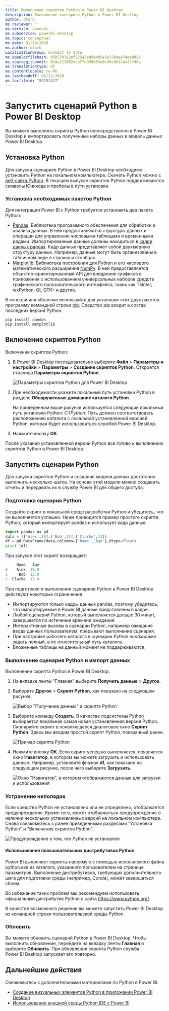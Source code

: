 ```yaml
---
title: Выполнение скриптов Python в Power BI Desktop
description: Выполнение сценариев Python в Power BI Desktop
author: otarb
ms.reviewer: ''
ms.service: powerbi
ms.subservice: powerbi-desktop
ms.topic: conceptual
ms.date: 01/13/2020
ms.author: otarb
LocalizationGroup: Connect to data
ms.openlocfilehash: d5b57b782af52542ed944b5e5e7504a974ee9d81
ms.sourcegitcommit: 0e9e211082eca7fd939803e0cd9c6b114af2f90a
ms.translationtype: HT
ms.contentlocale: ru-RU
ms.lasthandoff: 05/13/2020
ms.locfileid: "83291427"
---
```

# <a name="run-python-scripts-in-power-bi-desktop"></a>Запустить сценарий Python в Power BI Desktop

Вы можете выполнять скрипты Python непосредственно в Power BI Desktop и импортировать полученные наборы данных в модель данных Power BI Desktop.

## <a name="install-python"></a>Установка Python

Для запуска сценариев Python в Power BI Desktop необходимо установить Python на локальном компьютере. Скачать Python можно с [веб-сайта Python](https://www.python.org/). В текущем выпуске скриптов Python поддерживаются символы Юникода и пробелы в пути установки.

### <a name="install-required-python-packages"></a>Установка необходимых пакетов Python

Для интеграции Power BI с Python требуется установить два пакета Python:

* [Pandas](https://pandas.pydata.org/). Библиотека программного обеспечения для обработки и анализа данных. В ней предоставляются структуры данных и операции для управления числовыми таблицами и временными рядами. Импортированные данные должны находиться в [кадре данных pandas](https://www.tutorialspoint.com/python_pandas/python_pandas_dataframe.htm). Кадр данных представляет собой двухмерную структуру данных. Например, данные могут быть организованы в табличном виде в строках и столбцах.
* [Matplotlib](https://matplotlib.org/). Библиотека построения для Python и его числового математического расширения [NumPy](https://www.numpy.org/). В ней предоставляется объектно-ориентированный API для внедрения графиков в приложения с использованием универсальных наборов средств графического пользовательского интерфейса, таких как Tkinter, wxPython, Qt, GTK+ и другие.

В консоли или оболочке используйте для установки этих двух пакетов программу командной строки [pip](https://pip.pypa.io/en/stable/). Средство pip входит в состав последних версий Python.

```CMD
pip install pandas
pip install matplotlib
```

## <a name="enable-python-scripting"></a>Включение скриптов Python

Включение скриптов Python:

1. В Power BI Desktop последовательно выберите **Файл** > **Параметры и настройки** > **Параметры** > **Создание скриптов Python**. Откроется страница **Параметры скриптов Python**.

   ![Параметры скриптов Python для Power BI Desktop](media/desktop-python-scripts/python-scripts-7.png)

1. При необходимости укажите локальный путь установки Python в разделе **Обнаруженные домашние каталоги Python**.

   На приведенном выше рисунке используется следующий локальный путь установки Python: *C:\Python*. Путь должен соответствовать расположению каталога с локальной установленной версией Python, которая будет использоваться службой Power BI Desktop.

1. Нажмите кнопку **ОК**.

После указания установленной версии Python все готово к выполнению скриптов Python в Power BI Desktop.

## <a name="run-python-scripts"></a>Запустить сценарии Python

Для запуска скриптов Python и создания модели данных достаточно выполнить несколько шагов. На основе этой модели можно создавать отчеты и передавать их в службу Power BI для общего доступа.

### <a name="prepare-a-python-script"></a>Подготовка сценария Python

Создайте скрипт в локальной среде разработки Python и убедитесь, что он выполняется успешно. Ниже приводится пример простого скрипта Python, который импортирует pandas и использует кадр данных:

```python
import pandas as pd
data = [['Alex',10],['Bob',12],['Clarke',13]]
df = pd.DataFrame(data,columns=['Name','Age'],dtype=float)
print (df)
```

При запуске этот скрипт возвращает:

```python
     Name   Age
0    Alex  10.0
1     Bob  12.0
2  Clarke  13.0
```

При подготовке и выполнении сценариев Python в Power BI Desktop действуют некоторые ограничения.

* Импортируются только кадры данных pandas, поэтому убедитесь, что импортируемые в Power BI данные представлены в кадре.
* Любой сценарий Python, который выполняется дольше 30 минут, завершается по истечении времени ожидания.
* Интерактивные вызовы в сценарии Python, например ожидание ввода данных пользователем, прерывают выполнение сценария.
* При настройке рабочего каталога в сценарии Python *необходимо* задать полный, а не относительный путь каталога.
* Вложенные таблицы на данный момент не поддерживаются.

### <a name="run-your-python-script-and-import-data"></a>Выполнение сценария Python и импорт данных

Выполнение скрипта Python в Power BI Desktop:

1. На вкладке ленты "Главная" выберите **Получить данные** > **Другое**.

1. Выберите **Другое** > **Скрипт Python**, как показано на следующем рисунке:

   ![Выбор "Получение данных" и скрипта Python](media/desktop-python-scripts/python-scripts-1.png)

1. Выберите команду **Создать**. В качестве подсистемы Python выбирается локальная самая новая установленная версия Python. Скопируйте скрипт в появляющееся диалоговое окно **Скрипт Python**. Здесь мы вводим простой скрипт Python, показанный ранее.

   ![Пример скрипта Python](media/desktop-python-scripts/python-scripts-6.png)

1. Нажмите кнопку **ОК**. Если скрипт успешно выполняется, появляется окно **Навигатор**, в котором вы можете загрузить и использовать данные. Например, установите флажок **df**, как показано на следующем рисунке, после чего выберите **Загрузить**.

   ![Окно "Навигатор", в котором отображаются данные для загрузки и использования](media/desktop-python-scripts/python-scripts-5.png) 

### <a name="troubleshooting"></a>Устранение неполадок

Если средство Python не установлено или не определено, отображается предупреждение. Кроме того, может отображаться предупреждение о наличии нескольких установленных версий на локальном компьютере. Снова ознакомьтесь с ранее приведенными разделами "Установка Python" и "Включение скриптов Python".

![Предупреждение о том, что Python не установлен](media/desktop-python-scripts/python-scripts-3.png)

#### <a name="using-custom-python-distributions"></a>Использование пользовательских дистрибутивов Python

Power BI выполняет скрипты напрямую с помощью исполняемого файла python.exe из каталога, указанного пользователем на странице параметров. Выполнение дистрибутивов, требующих дополнительного шага для подготовки среды (например, Conda), может завершаться сбоем.

Во избежание таких проблем мы рекомендуем использовать официальный дистрибутив Python с сайта https://www.python.org/.

В качестве возможного решения вы можете запустить Power BI Desktop из командной строки пользовательской среды Python.

### <a name="refresh"></a>Обновить

Вы можете обновить сценарий Python в Power BI Desktop. Чтобы выполнить обновление, перейдите на вкладку ленты **Главная** и выберите **Обновить**. При обновлении скрипта Python служба Power BI Desktop запускает его повторно.

## <a name="next-steps"></a>Дальнейшие действия

Ознакомьтесь с дополнительными материалами по Python в Power BI.

* [Создание визуальных элементов Python в приложении Power BI Desktop](desktop-python-visuals.md)
* [Использование внешней среды Python IDE с Power BI](desktop-python-ide.md)
